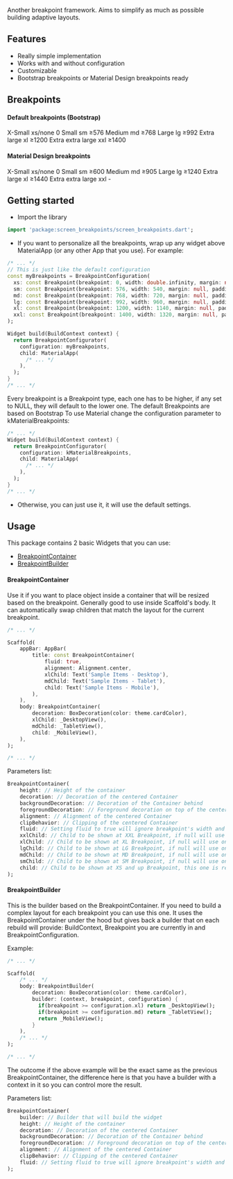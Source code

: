 
Another breakpoint framework. Aims to simplify as much as possible building adaptive layouts.

## Features

- Really simple implementation 
- Works with and without configuration 
- Customizable
- Bootstrap breakpoints or Material Design breakpoints ready

## Breakpoints

#### Default breakpoints (Bootstrap)

X-Small             xs/none     0
Small               sm          ≥576
Medium              md          ≥768
Large               lg          ≥992
Extra large         xl          ≥1200
Extra extra large   xxl         ≥1400

#### Material Design breakpoints

X-Small             xs/none     0
Small               sm          ≥600
Medium              md          ≥905
Large               lg          ≥1240
Extra large         xl          ≥1440
Extra extra large   xxl         -

## Getting started

- Import the library

```dart
import 'package:screen_breakpoints/screen_breakpoints.dart';
```

- If you want to personalize all the breakpoints, wrap up any widget above MaterialApp (or any other
App that you use). For example:

```dart
/* ... */
// This is just like the default configuration
const myBreakpoints = BreakpointConfiguration(
  xs: const Breakpoint(breakpoint: 0, width: double.infinity, margin: null, padding: 16, columns: 4),
  sm: const Breakpoint(breakpoint: 576, width: 540, margin: null, padding: 16, columns: 8),
  md: const Breakpoint(breakpoint: 768, width: 720, margin: null, padding: 16, columns: 12),
  lg: const Breakpoint(breakpoint: 992, width: 960, margin: null, padding: 16, columns: 12),
  xl: const Breakpoint(breakpoint: 1200, width: 1140, margin: null, padding: 24, columns: 12),
  xxl: const Breakpoint(breakpoint: 1400, width: 1320, margin: null, padding: 24, columns: 12),
);

Widget build(BuildContext context) {
  return BreakpointConfigurator(
    configuration: myBreakpoints,
    child: MaterialApp(
      /* ... */
    ),
  );
}
/* ... */
```

Every breakpoint is a Breakpoint type, each one has to be higher, if any set to NULL, they will default to the lower one.
The default Breakpoints are based on Bootstrap
To use Material change the configuration parameter to kMaterialBreakpoints:

```dart
/* ... */
Widget build(BuildContext context) {
  return BreakpointConfigurator(
    configuration: kMaterialBreakpoints,
    child: MaterialApp(
      /* ... */
    ),
  );
}
/* ... */
```


- Otherwise, you can just use it, it will use the default settings.

## Usage

This package contains 2 basic Widgets that you can use: 
- [BreakpointContainer](#breakpoint-container) 
- [BreakpointBuilder](#breakpoint-builder)

#### BreakpointContainer
Use it if you want to place object inside a container that will be resized based on the breakpoint.
Generally good to use inside Scaffold's body. It can automatically swap children that match the layout for the current breakpoint.

```dart
/* ... */

Scaffold(
    appBar: AppBar(
        title: const BreakpointContainer(
            fluid: true,
            alignment: Alignment.center,
            xlChild: Text('Sample Items - Desktop'),
            mdChild: Text('Sample Items - Tablet'),
            child: Text('Sample Items - Mobile'),
        ),
    ),
    body: BreakpointContainer(
        decoration: BoxDecoration(color: theme.cardColor),
        xlChild: _DesktopView(),
        mdChild: _TabletView(),
        child: _MobileView(),
    ),
);

/* ... */
```

Parameters list:

```dart
BreakpointContainer(
    height: // Height of the container
    decoration: // Decoration of the centered Container
    backgroundDecoration: // Decoration of the Container behind
    foregroundDecoration: // Foreground decoration on top of the centered Container
    alignment: // Alignment of the centered Container
    clipBehavior: // Clipping of the centered Container
    fluid: // Setting fluid to true will ignore breakpoint's width and margin
    xxlChild: // Child to be shown at XXL Breakpoint, if null will use one below
    xlChild: // Child to be shown at XL Breakpoint, if null will use one below
    lgChild: // Child to be shown at LG Breakpoint, if null will use one below
    mdChild: // Child to be shown at MD Breakpoint, if null will use one below
    smChild: // Child to be shown at SM Breakpoint, if null will use one below
    child: // Child to be shown at XS and up Breakpoint, this one is required.
);
```


#### BreakpointBuilder
This is the builder based on the BreakpointContainer. 
If you need to build a complex layout for each breakpoint you can use this one.
It uses the BreakpointContainer under the hood but gives back a builder that on each rebuild will provide:
BuildContext, Breakpoint you are currently in and BreakpointConfiguration.


Example:
```dart
/* ... */

Scaffold(
    /* ... */
    body: BreakpointBuilder(
        decoration: BoxDecoration(color: theme.cardColor),
        builder: (context, breakpoint, configuration) {
          if(breakpoint >= configuration.xl) return _DesktopView();
          if(breakpoint >= configuration.md) return _TabletView();
          return _MobileView();
        }
    ),
    /* ... */
);

/* ... */
```

The outcome if the above example will be the exact same as the previous BreakpointContainer, 
the difference here is that you have a builder with a context in it so you can control more the result.


Parameters list:

```dart
BreakpointContainer(
    builder: // Builder that will build the widget
    height: // Height of the container
    decoration: // Decoration of the centered Container
    backgroundDecoration: // Decoration of the Container behind
    foregroundDecoration: // Foreground decoration on top of the centered Container
    alignment: // Alignment of the centered Container
    clipBehavior: // Clipping of the centered Container
    fluid: // Setting fluid to true will ignore breakpoint's width and margin
);
```
